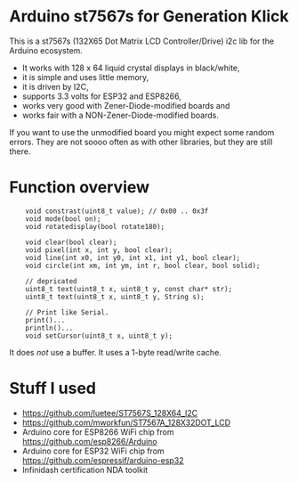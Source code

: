# Arduino st7567s for Generation Klick

This is a st7567s (132X65 Dot Matrix LCD Controller/Drive) i2c lib for the Arduino ecosystem.

* It works with 128 x 64 liquid crystal displays in black/white,
* it is simple and uses little memory,
* it is driven by I2C,
* supports 3.3 volts for ESP32 and ESP8266,
* works very good with Zener-Diode-modified boards and
* works fair with a NON-Zener-Diode-modified boards.

If you want to use the unmodified board you might expect some random errors. They are not soooo often
as with other libraries, but they are still there.

# Function overview
```
    void constrast(uint8_t value); // 0x00 .. 0x3f
    void mode(bool on);
    void rotatedisplay(bool rotate180);

    void clear(bool clear);
    void pixel(int x, int y, bool clear);
    void line(int x0, int y0, int x1, int y1, bool clear);
    void circle(int xm, int ym, int r, bool clear, bool solid);

    // depricated
    uint8_t text(uint8_t x, uint8_t y, const char* str);
    uint8_t text(uint8_t x, uint8_t y, String s);

    // Print like Serial.
    print()...
    println()...
    void setCursor(uint8_t x, uint8_t y);
```

It does *not* use a buffer. It uses a 1-byte read/write cache.

# Stuff I used

* https://github.com/luetee/ST7567S_128X64_I2C
* https://github.com/mworkfun/ST7567A_128X32DOT_LCD
* Arduino core for ESP8266 WiFi chip from https://github.com/esp8266/Arduino
* Arduino core for ESP32 WiFi chip from https://github.com/espressif/arduino-esp32
* Infinidash certification NDA toolkit
